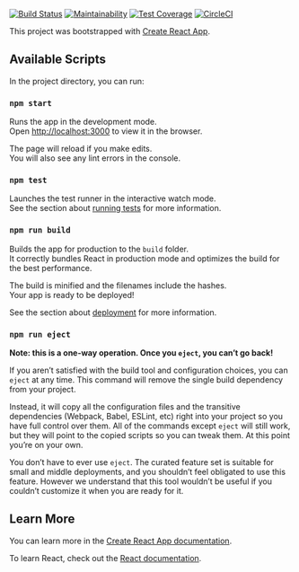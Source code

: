 [![Build Status](https://travis-ci.org/andela/ah-codeofduty-frontend.svg?branch=develop)](https://travis-ci.org/andela/ah-codeofduty-frontend)
[![Maintainability](https://api.codeclimate.com/v1/badges/ac921174149b94eeae4b/maintainability)](https://codeclimate.com/github/andela/ah-codeofduty-frontend/maintainability) [![Test Coverage](https://api.codeclimate.com/v1/badges/ac921174149b94eeae4b/test_coverage)](https://codeclimate.com/github/andela/ah-codeofduty-frontend/test_coverage)  [![CircleCI](https://circleci.com/gh/andela/ah-codeofduty-frontend.svg?style=svg)](https://circleci.com/gh/andela/ah-codeofduty-frontend) 


This project was bootstrapped with [Create React App](https://github.com/facebook/create-react-app).

## Available Scripts

In the project directory, you can run:

### `npm start`

Runs the app in the development mode.<br>
Open [http://localhost:3000](http://localhost:3000) to view it in the browser.

The page will reload if you make edits.<br>
You will also see any lint errors in the console.

### `npm test`

Launches the test runner in the interactive watch mode.<br>
See the section about [running tests](https://facebook.github.io/create-react-app/docs/running-tests) for more information.

### `npm run build`

Builds the app for production to the `build` folder.<br>
It correctly bundles React in production mode and optimizes the build for the best performance.

The build is minified and the filenames include the hashes.<br>
Your app is ready to be deployed!

See the section about [deployment](https://facebook.github.io/create-react-app/docs/deployment) for more information.

### `npm run eject`

**Note: this is a one-way operation. Once you `eject`, you can’t go back!**

If you aren’t satisfied with the build tool and configuration choices, you can `eject` at any time. This command will remove the single build dependency from your project.

Instead, it will copy all the configuration files and the transitive dependencies (Webpack, Babel, ESLint, etc) right into your project so you have full control over them. All of the commands except `eject` will still work, but they will point to the copied scripts so you can tweak them. At this point you’re on your own.

You don’t have to ever use `eject`. The curated feature set is suitable for small and middle deployments, and you shouldn’t feel obligated to use this feature. However we understand that this tool wouldn’t be useful if you couldn’t customize it when you are ready for it.

## Learn More

You can learn more in the [Create React App documentation](https://facebook.github.io/create-react-app/docs/getting-started).

To learn React, check out the [React documentation](https://reactjs.org/).
